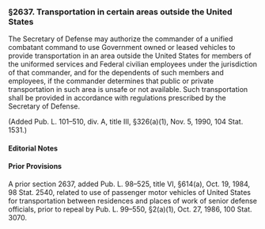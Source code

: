 ### §2637. Transportation in certain areas outside the United States ###

The Secretary of Defense may authorize the commander of a unified combatant command to use Government owned or leased vehicles to provide transportation in an area outside the United States for members of the uniformed services and Federal civilian employees under the jurisdiction of that commander, and for the dependents of such members and employees, if the commander determines that public or private transportation in such area is unsafe or not available. Such transportation shall be provided in accordance with regulations prescribed by the Secretary of Defense.

(Added Pub. L. 101–510, div. A, title III, §326(a)(1), Nov. 5, 1990, 104 Stat. 1531.)

#### **Editorial Notes** ####

#### Prior Provisions ####

A prior section 2637, added Pub. L. 98–525, title VI, §614(a), Oct. 19, 1984, 98 Stat. 2540, related to use of passenger motor vehicles of United States for transportation between residences and places of work of senior defense officials, prior to repeal by Pub. L. 99–550, §2(a)(1), Oct. 27, 1986, 100 Stat. 3070.